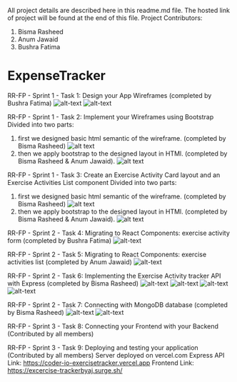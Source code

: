 All project details are described here in this readme.md file. The hosted link of project will be found at the end of this file.
Project Contributors: 
1. Bisma Rasheed
2. Anum Jawaid
3. Bushra Fatima

# ExpenseTracker
RR-FP - Sprint 1 - Task 1: Design your App Wireframes (completed by Bushra Fatima)
![alt-text](https://github.com/Anumjawaid/ExpenseTracker/blob/main/wireframe/Screen-1.PNG)
![alt-text](https://github.com/Anumjawaid/ExpenseTracker/blob/main/wireframe/Screen-2.PNG)

RR-FP - Sprint 1 - Task 2: Implement your Wireframes using Bootstrap 
Divided into two parts:
1. first we designed basic html semantic of the wireframe. (completed by Bisma Rasheed)
![alt text](https://github.com/Anumjawaid/ExpenseTracker/blob/main/HTML-Semantic/htmlsemantic.PNG)
2. then we apply bootstrap to the designed layout in HTMl. (completed by Bisma Rasheed & Anum Jawaid).
![alt text](https://github.com/Anumjawaid/ExpenseTracker/blob/main/HTML-Semantic/bootstraphtml.PNG)

RR-FP - Sprint 1 - Task 3: Create an Exercise Activity Card layout and an Exercise Activities List component
Divided into two parts:
1. first we designed basic html semantic of the wireframe. (completed by Bisma Rasheed)
![alt text](https://github.com/Anumjawaid/ExpenseTracker/blob/main/HTML-Semantic/htmlsemantic.PNG)
2. then we apply bootstrap to the designed layout in HTMl. (completed by Bisma Rasheed & Anum Jawaid).
![alt text](https://github.com/Anumjawaid/ExpenseTracker/blob/main/HTML-Semantic/bootstraphtml.PNG)

RR-FP - Sprint 2 - Task 4: Migrating to React Components: exercise activity form (completed by Bushra Fatima)
![alt-text](https://github.com/Anumjawaid/ExpenseTracker/blob/main/frontend/frontenddesign.jpg)

RR-FP - Sprint 2 - Task 5: Migrating to React Components: exercise activities list (completed by Anum Jawaid)
![alt-text](https://github.com/Anumjawaid/ExpenseTracker/blob/main/activitylistpage.jpg)

RR-FP - Sprint 2 - Task 6: Implementing the Exercise Activity tracker API with Express (completed by Bisma Rasheed)
![alt-text](https://github.com/Anumjawaid/ExpenseTracker/blob/main/expressroutes1.jpg)
![alt-text](https://github.com/Anumjawaid/ExpenseTracker/blob/main/expressroutes2.jpg)
![alt-text](https://github.com/Anumjawaid/ExpenseTracker/blob/main/expressroutes3.jpg)
![alt-text](https://github.com/Anumjawaid/ExpenseTracker/blob/main/expressroutesget.jpg)

RR-FP - Sprint 2 - Task 7: Connecting with MongoDB database (completed by Bisma Rasheed)
![alt-text](https://github.com/Anumjawaid/ExpenseTracker/blob/main/mongodbconnection.jpg)
![alt-text](https://github.com/Anumjawaid/ExpenseTracker/blob/main/mongoatlas.jpg)

RR-FP - Sprint 3 - Task 8: Connecting your Frontend with your Backend (Contributed by all members)

RR-FP - Sprint 3 - Task 9: Deploying and testing your application (Contributed by all members)
Server deployed on vercel.com 
Express API Link:
https://coder-io-exercisetracker.vercel.app
Frontend Link:
https://excercise-trackerbyaj.surge.sh/
